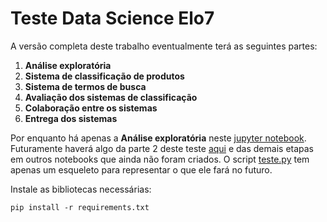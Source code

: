 # Teste Data Science Elo7

A versão completa deste trabalho eventualmente terá as seguintes partes:

1. **Análise exploratória**
2. **Sistema de classificação de produtos**
3. **Sistema de termos de busca**
4. **Avaliação dos sistemas de classificação**
5. **Colaboração entre os sistemas**
6. **Entrega dos sistemas**

Por enquanto há apenas a **Análise exploratória** neste [jupyter notebook](01_analise_exploratoria.ipynb).
Futuramente haverá algo da parte 2 deste teste [aqui](02_classificacao_de_produto.ipynb)
e das demais etapas em outros notebooks que ainda não foram criados. O script [teste.py](teste.py)
tem apenas um esqueleto para representar o que ele fará no futuro.


Instale as bibliotecas necessárias:

```shell
pip install -r requirements.txt
```
